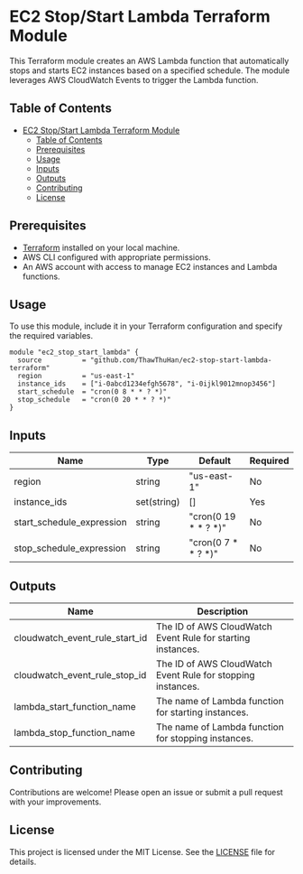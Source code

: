 # EC2 Stop/Start Lambda Terraform Module

This Terraform module creates an AWS Lambda function that automatically stops and starts EC2 instances based on a specified schedule. The module leverages AWS CloudWatch Events to trigger the Lambda function.

## Table of Contents

- [EC2 Stop/Start Lambda Terraform Module](#ec2-stopstart-lambda-terraform-module)
  - [Table of Contents](#table-of-contents)
  - [Prerequisites](#prerequisites)
  - [Usage](#usage)
  - [Inputs](#inputs)
  - [Outputs](#outputs)
  - [Contributing](#contributing)
  - [License](#license)

## Prerequisites

- [Terraform](https://www.terraform.io/downloads.html) installed on your local machine.
- AWS CLI configured with appropriate permissions.
- An AWS account with access to manage EC2 instances and Lambda functions.

## Usage

To use this module, include it in your Terraform configuration and specify the required variables.

```hcl
module "ec2_stop_start_lambda" {
  source          = "github.com/ThawThuHan/ec2-stop-start-lambda-terraform"
  region          = "us-east-1"
  instance_ids    = ["i-0abcd1234efgh5678", "i-0ijkl9012mnop3456"]
  start_schedule  = "cron(0 8 * * ? *)"
  stop_schedule   = "cron(0 20 * * ? *)"
}
```
## Inputs
| Name                      | Type        | Default              | Required |
|---------------------------|-------------|----------------------|----------|
| region                    | string      | "us-east-1"          | No       |
| instance_ids              | set(string) | []                   | Yes      |
| start_schedule_expression | string      | "cron(0 19 * * ? *)" | No       |
| stop_schedule_expression  | string      | "cron(0 7 * * ? *)"  | No       |

## Outputs
| Name                           | Description                                                 |
|--------------------------------|-------------------------------------------------------------|
| cloudwatch_event_rule_start_id | The ID of AWS CloudWatch Event Rule for starting instances. |
| cloudwatch_event_rule_stop_id  | The ID of AWS CloudWatch Event Rule for stopping instances. |
| lambda_start_function_name     | The name of Lambda function for starting instances.         |
| lambda_stop_function_name      | The name of Lambda function for stopping instances.         |

## Contributing
Contributions are welcome! Please open an issue or submit a pull request with your improvements.

## License
This project is licensed under the MIT License. See the [LICENSE](#license) file for details.
